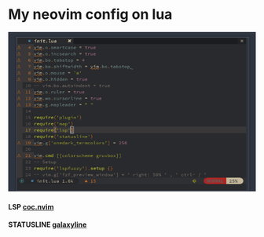 
# My neovim config on lua

![NEOVIM](nvim.png)


#### LSP [coc.nvim](https://github.com/neoclide/coc.nvim)
#### STATUSLINE [galaxyline](https://github.com/glepnir/galaxyline.nvim)
